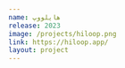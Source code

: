 ```yaml
---
name: هایلووپ
release: 2023
image: /projects/hiloop.png
link: https://hiloop.app/
layout: project
---
```

